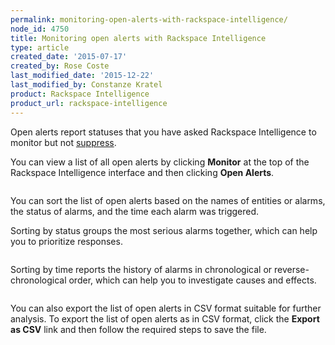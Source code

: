 ```yaml
---
permalink: monitoring-open-alerts-with-rackspace-intelligence/
node_id: 4750
title: Monitoring open alerts with Rackspace Intelligence
type: article
created_date: '2015-07-17'
created_by: Rose Coste
last_modified_date: '2015-12-22'
last_modified_by: Constanze Kratel
product: Rackspace Intelligence
product_url: rackspace-intelligence
---
```


Open alerts report statuses that you have asked Rackspace Intelligence
to monitor but not
[suppress](/how-to/working-with-notification-suppressions-in-rackspace-intelligence).

You can view a list of all open alerts by clicking **Monitor** at the
top of the Rackspace Intelligence interface and then clicking **Open
Alerts**.

<img src="{% asset_path rackspace-intelligence/monitoring-open-alerts-with-rackspace-intelligence/intelligence-monitor-openalerts.png %}" alt="" />

You can sort the list of open alerts based on the names of entities or
alarms, the status of alarms, and the time each alarm was triggered.

Sorting by status groups the most serious alarms together, which can
help you to prioritize responses.

<img src="{% asset_path rackspace-intelligence/monitoring-open-alerts-with-rackspace-intelligence/intelligence-monitor-openalerts-sortbystatus.png %}" alt="" />

Sorting by time reports the history of alarms in chronological or
reverse-chronological order, which can help you to investigate causes
and effects.

<img src="{% asset_path rackspace-intelligence/monitoring-open-alerts-with-rackspace-intelligence/intelligence-monitor-openalerts-sortbytime.png %}" alt="" />

You can also export the list of open alerts in CSV format suitable for
further analysis. To export the list of open alerts as in CSV format,
click the **Export as CSV** link and then follow the required steps to
save the file.
